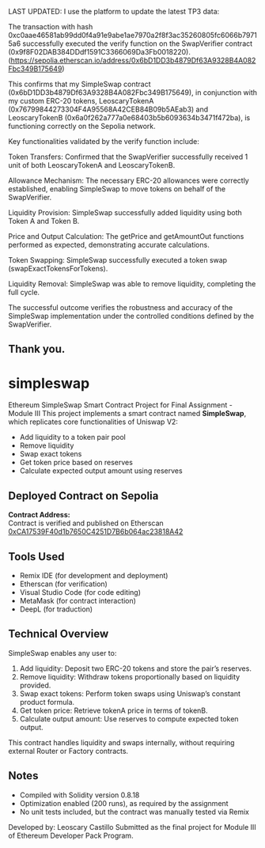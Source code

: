 LAST UPDATED: 
I use the platform to update the latest TP3 data:

The transaction with hash 0xc0aae46581ab99dd0f4a91e9abe1ae7970a2f8f3ac35260805fc6066b79715a6 successfully executed the verify function on the SwapVerifier contract (0x9f8F02DAB384DDdf1591C3366069Da3Fb0018220). (https://sepolia.etherscan.io/address/0x6bD1DD3b4879Df63A9328B4A082Fbc349B175649)

This confirms that my SimpleSwap contract (0x6bD1DD3b4879Df63A9328B4A082Fbc349B175649), in conjunction with my custom ERC-20 tokens, LeoscaryTokenA (0x76799844273304F4A95568A42CEB84B09b5AEab3) and LeoscaryTokenB (0x6a0f262a777a0e68403b5b6093634b3471f472ba), is functioning correctly on the Sepolia network.

Key functionalities validated by the verify function include:

Token Transfers: Confirmed that the SwapVerifier successfully received 1 unit of both LeoscaryTokenA and LeoscaryTokenB.

Allowance Mechanism: The necessary ERC-20 allowances were correctly established, enabling SimpleSwap to move tokens on behalf of the SwapVerifier.

Liquidity Provision: SimpleSwap successfully added liquidity using both Token A and Token B.

Price and Output Calculation: The getPrice and getAmountOut functions performed as expected, demonstrating accurate calculations.

Token Swapping: SimpleSwap successfully executed a token swap (swapExactTokensForTokens).

Liquidity Removal: SimpleSwap was able to remove liquidity, completing the full cycle.

The successful outcome verifies the robustness and accuracy of the SimpleSwap implementation under the controlled conditions defined by the SwapVerifier.

Thank you.
------------------------------------------------------------------------------------------------------------------------------------

# simpleswap
Ethereum SimpleSwap Smart Contract Project for Final Assignment - Module III
This project implements a smart contract named **SimpleSwap**, which replicates core functionalities of Uniswap V2:
- Add liquidity to a token pair pool
- Remove liquidity
- Swap exact tokens
- Get token price based on reserves
- Calculate expected output amount using reserves

## Deployed Contract on Sepolia

**Contract Address:**  
Contract is verified and published on Etherscan
[0xCA17539F40d1b7650C4251D7B6b064ac23818A42](https://sepolia.etherscan.io/address/0xCA17539F40d1b7650C4251D7B6b064ac23818A42#code)

## Tools Used

- Remix IDE (for development and deployment)
- Etherscan (for verification)
- Visual Studio Code (for code editing)
- MetaMask (for contract interaction)
- DeepL (for traduction)
  
## Technical Overview

SimpleSwap enables any user to:

1. Add liquidity: Deposit two ERC-20 tokens and store the pair’s reserves.
2. Remove liquidity: Withdraw tokens proportionally based on liquidity provided.
3. Swap exact tokens: Perform token swaps using Uniswap’s constant product formula.
4. Get token price: Retrieve tokenA price in terms of tokenB.
5. Calculate output amount: Use reserves to compute expected token output.

This contract handles liquidity and swaps internally, without requiring external Router or Factory contracts.

## Notes

- Compiled with Solidity version 0.8.18
- Optimization enabled (200 runs), as required by the assignment
- No unit tests included, but the contract was manually tested via Remix

Developed by: Leoscary Castillo
Submitted as the final project for Module III of Ethereum Developer Pack Program.
